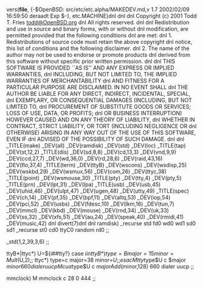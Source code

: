 vers(__file__,
	{-$OpenBSD: src/etc/etc.alpha/MAKEDEV.md,v 1.7 2002/02/09 16:59:50 deraadt Exp $-},
etc.MACHINE)dnl
dnl
dnl Copyright (c) 2001 Todd T. Fries <todd@OpenBSD.org>
dnl All rights reserved.
dnl
dnl Redistribution and use in source and binary forms, with or without
dnl modification, are permitted provided that the following conditions
dnl are met:
dnl 1. Redistributions of source code must retain the above copyright
dnl    notice, this list of conditions and the following disclaimer.
dnl 2. The name of the author may not be used to endorse or promote products
dnl    derived from this software without specific prior written permission.
dnl
dnl THIS SOFTWARE IS PROVIDED ``AS IS'' AND ANY EXPRESS OR IMPLIED WARRANTIES,
dnl INCLUDING, BUT NOT LIMITED TO, THE IMPLIED WARRANTIES OF MERCHANTABILITY
dnl AND FITNESS FOR A PARTICULAR PURPOSE ARE DISCLAIMED.  IN NO EVENT SHALL
dnl THE AUTHOR BE LIABLE FOR ANY DIRECT, INDIRECT, INCIDENTAL, SPECIAL,
dnl EXEMPLARY, OR CONSEQUENTIAL DAMAGES (INCLUDING, BUT NOT LIMITED TO,
dnl PROCUREMENT OF SUBSTITUTE GOODS OR SERVICES; LOSS OF USE, DATA, OR PROFITS;
dnl OR BUSINESS INTERRUPTION) HOWEVER CAUSED AND ON ANY THEORY OF LIABILITY,
dnl WHETHER IN CONTRACT, STRICT LIABILITY, OR TORT (INCLUDING NEGLIGENCE OR
dnl OTHERWISE) ARISING IN ANY WAY OUT OF THE USE OF THIS SOFTWARE, EVEN IF
dnl ADVISED OF THE POSSIBILITY OF SUCH DAMAGE.
dnl
dnl
_TITLE(make)
_DEV(all)
_DEV(ramdisk)
_DEV(std)
_DEV(loc)
_TITLE(tap)
_DEV(st,12,2)
_TITLE(dis)
_DEV(sd,8,8)
_DEV(cd,13,3)
_DEV(vnd,9,9)
_DEV(ccd,27,7)
_DEV(wd,36,0)
_DEV(rd,28,6)
_DEV(raid,43,16)
_DEV(flo,37,4)
_TITLE(term)
_DEV(ttyB)
_DEV(wscons)
_DEV(wsdisp,25)
_DEV(wskbd,29)
_DEV(wsmux,56)
_DEV(com,26)
_DEV(ttyc,38)
_TITLE(point)
_DEV(wsmouse,30)
_TITLE(pty)
_DEV(tty,4)
_DEV(pty,5)
_TITLE(prn)
_DEV(lpt,31)
_DEV(lpa)
_TITLE(usb)
_DEV(usb,45)
_DEV(uhid,46)
_DEV(ulpt,47)
_DEV(ugen,48)
_DEV(utty,49)
_TITLE(spec)
_DEV(ch,14)
_DEV(pf,35)
_DEV(bpf,11)
_DEV(altq,53)
_DEV(iop,54)
_DEV(pci,52)
_DEV(usbs)
_DEV(fdesc,10)
_DEV(lkm,16)
_DEV(tun,7)
_DEV(mmcl)
_DEV(kbd)
_DEV(mouse)
_DEV(rnd,34)
_DEV(uk,33)
_DEV(ss,32)
_DEV(xfs,51)
_DEV(au,24)
_DEV(speak,40)
_DEV(rmidi,41)
_DEV(music,42)
dnl
divert(7)dnl
dnl
ramdisk)
	_recurse std fd0 wd0 wd1 sd0 sd1
	_recurse st0 cd0 ttyC0 random rd0
	;;

_std(1,2,39,3,6)
	;;

ttyB*|ttyc*)
	U=${i##tty?}
	case $i in
	ttyB*)	type=B major=15 minor=Mult($U,2);;
	ttyc*)	type=c major=38 minor=$U;;
	esac
	M tty$type$U c $major $minor 660 dialer uucp
	M cua$type$U c $major Add($minor,128) 660 dialer uucp
	;;

mmclock)
	M mmclock c 28 0 444
	;;
